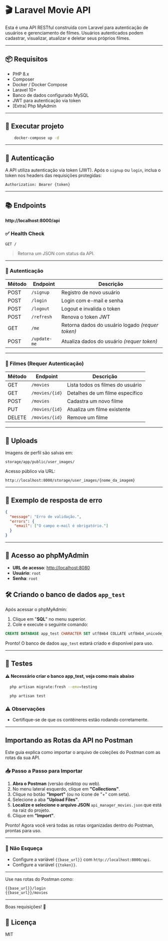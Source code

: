 # 🎬 Laravel Movie API

Esta é uma API RESTful construída com Laravel para autenticação de usuários e gerenciamento de filmes. Usuários autenticados podem cadastrar, visualizar, atualizar e deletar seus próprios filmes.

---

## 📦 Requisitos

- PHP 8.x
- Composer
- Docker / Docker Compose
- Laravel 10+
- Banco de dados configurado MySQL
- JWT para autenticação via token
- [Extra] Php MyAdmin 

---

## 🚀 Executar projeto

```bash
    docker-compose up -d
```
---

## 🔐 Autenticação

A API utiliza autenticação via token (JWT). Após o `signup` ou `login`, inclua o token nos headers das requisições protegidas:

```
Authorization: Bearer {token}
```

---

## 📚 Endpoints
#### http://localhost:8000/api

### ✅ Health Check
`GET /`

> Retorna um JSON com status da API.

---

### 👤 Autenticação

| Método | Endpoint        | Descrição                     |
|--------|------------------|-------------------------------|
| POST   | `/signup`        | Registro de novo usuário      |
| POST   | `/login`         | Login com e-mail e senha      |
| POST   | `/logout`        | Logout e invalida o token     |
| POST   | `/refresh`       | Renova o token JWT            |
| GET    | `/me`            | Retorna dados do usuário logado *(requer token)* |
| POST   | `/update-me`     | Atualiza dados do usuário *(requer token)* |

---

### 🎥 Filmes (Requer Autenticação)

| Método | Endpoint            | Descrição                          |
|--------|----------------------|------------------------------------|
| GET    | `/movies`            | Lista todos os filmes do usuário   |
| GET    | `/movies/{id}`       | Detalhes de um filme específico    |
| POST   | `/movies`            | Cadastra um novo filme             |
| PUT    | `/movies/{id}`       | Atualiza um filme existente        |
| DELETE | `/movies/{id}`       | Remove um filme                    |

---

## 📂 Uploads

Imagens de perfil são salvas em:  
```
storage/app/public/user_images/
```

Acesso público via URL:
```
http://localhost:8000/storage/user_images/{nome_da_imagem}
```

---

## 📎 Exemplo de resposta de erro

```json
{
  "message": "Erro de validação.",
  "errors": {
    "email": ["O campo e-mail é obrigatório."]
  }
}
```

---
## 🔐 Acesso ao phpMyAdmin

- **URL de acesso**: [http://localhost:8080](http://localhost:8080)
- **Usuário**: `root`
- **Senha**: `root`

## 🛠️ Criando o banco de dados `app_test`

Após acessar o phpMyAdmin:

1. Clique em "**SQL**" no menu superior.
2. Cole e execute o seguinte comando:

```sql
CREATE DATABASE app_test CHARACTER SET utf8mb4 COLLATE utf8mb4_unicode_ci;
```

Pronto! O banco de dados `app_test` estará criado e disponível para uso.

---
##  🧪 Testes
#### ⚠️ Necessário criar o banco app_test, veja como mais abaixo

```bash
  php artisan migrate:fresh --env=testing

  php artisan test
```

### ⚠️ Observações

- Certifique-se de que os contêineres estão rodando corretamente.
---

## Importando as Rotas da API no Postman

Este guia explica como importar o arquivo de coleções do Postman com as rotas da sua API.

### 📥 Passo a Passo para Importar

1. **Abra o Postman** (versão desktop ou web).
2. No menu lateral esquerdo, clique em **"Collections"**.
3. Clique no botão **"Import"** (ou no ícone de "+" com seta).
4. Selecione a aba **"Upload Files"**.
5. **Localize e selecione o arquivo JSON** `api_manager_movies.json` que está na raiz do projeto.
6. Clique em **"Import"**.

Pronto! Agora você verá todas as rotas organizadas dentro do Postman, prontas para uso.

---

### 📌 Não Esqueça

- Configure a variável `{{base_url}}` com `http://localhost:8000/api`.
- Configure a variável `{{token}}`.

---

Use nas rotas do Postman como:

```
{{base_url}}/login
{{base_url}}/movies
```

---

Boas requisições! 🚀


## 🧾 Licença

MIT
